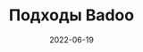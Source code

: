 ---
title:  Подходы Badoo
category: mobile
description: Подходы Badoo
tags: ["selenium", "mobile"]
icon: "fas fa-robot"
image: "null"
date: 2022-06-19
keywords: "mobile, automation"
links: [
        {
          items: [
            { title: "Алгоритмы (курс Яндекс)", link: "/algoritmy-kurs-yandeks/" },
          ]
        }
      ]
---